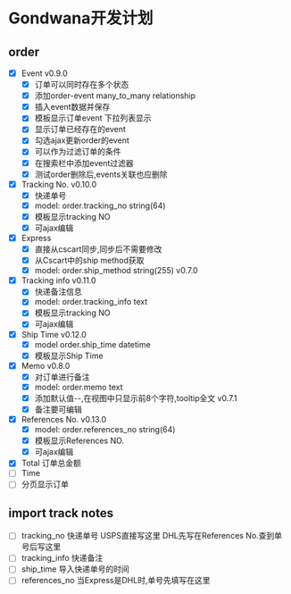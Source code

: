 # Gondwana开发计划

## order
- [x] Event v0.9.0
    - [x] 订单可以同时存在多个状态
    - [x] 添加order-event many_to_many relationship
    - [x] 插入event数据并保存
    - [x] 模板显示订单event 下拉列表显示
    - [x] 显示订单已经存在的event
    - [x] 勾选ajax更新order的event
    - [x] 可以作为过滤订单的条件
    - [x] 在搜索栏中添加event过滤器
    - [x] 测试order删除后,events关联也应删除
- [x] Tracking No. v0.10.0
    - [x] 快递单号
    - [x] model: order.tracking_no string(64)
    - [x] 模板显示tracking NO
    - [x] 可ajax编辑
- [x] Express
    - [x] 直接从cscart同步,同步后不需要修改
    - [x] 从Cscart中的ship method获取
    - [x] model: order.ship_method string(255) v0.7.0
- [x] Tracking info v0.11.0
    - [x] 快递备注信息
    - [x] model: order.tracking_info text
    - [x] 模板显示tracking NO
    - [x] 可ajax编辑
- [x] Ship Time v0.12.0
    - [x] model order.ship_time datetime
    - [x] 模板显示Ship Time
- [x] Memo v0.8.0
    - [x] 对订单进行备注
    - [x] model: order.memo text
    - [x] 添加默认值--,在视图中只显示前8个字符,tooltip全文 v0.7.1
    - [x] 备注要可编辑
- [x] References No. v0.13.0
    - [x] model: order.references_no string(64)
    - [x] 模板显示References NO.
    - [x] 可ajax编辑
- [x] Total 订单总金额
- [ ] Time
- [ ] 分页显示订单

## import track notes
- [ ] tracking_no 快递单号 USPS直接写这里 DHL先写在References No.查到单号后写这里
- [ ] tracking_info 快递备注
- [ ] ship_time 导入快递单号的时间
- [ ] references_no 当Express是DHL时,单号先填写在这里
